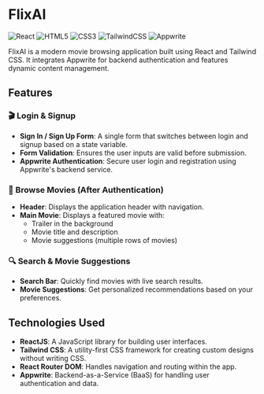 # FlixAI

![React](https://img.shields.io/badge/React-61DAFB?logo=react&logoColor=black) ![HTML5](https://img.shields.io/badge/HTML5-E34F26?logo=html5&logoColor=white) ![CSS3](https://img.shields.io/badge/CSS3-1572B6?logo=css3&logoColor=white) ![TailwindCSS](https://img.shields.io/badge/TailwindCSS-06B6D4?logo=tailwindcss&logoColor=white) ![Appwrite](https://img.shields.io/badge/Appwrite-1C1C1C?logo=appwrite&logoColor=white)

FlixAI is a modern movie browsing application built using React and Tailwind CSS. It integrates Appwrite for backend authentication and features dynamic content management. 

## Features

### 🎬 Login & Signup

- **Sign In / Sign Up Form**: A single form that switches between login and signup based on a state variable.
- **Form Validation**: Ensures the user inputs are valid before submission.
- **Appwrite Authentication**: Secure user login and registration using Appwrite's backend service.
  
### 🍿 Browse Movies (After Authentication)

- **Header**: Displays the application header with navigation.
- **Main Movie**: Displays a featured movie with:
  - Trailer in the background
  - Movie title and description
  - Movie suggestions (multiple rows of movies)
  
### 🔍 Search & Movie Suggestions

- **Search Bar**: Quickly find movies with live search results.
- **Movie Suggestions**: Get personalized recommendations based on your preferences.

## Technologies Used

- **ReactJS**: A JavaScript library for building user interfaces.
- **Tailwind CSS**: A utility-first CSS framework for creating custom designs without writing CSS.
- **React Router DOM**: Handles navigation and routing within the app.
- **Appwrite**: Backend-as-a-Service (BaaS) for handling user authentication and data.


